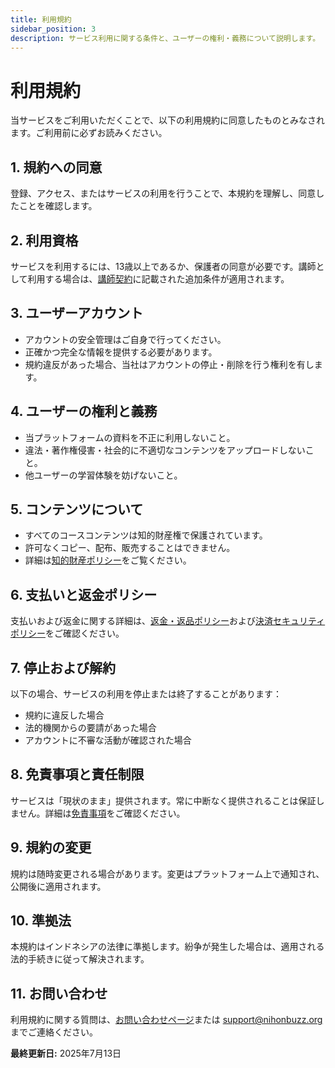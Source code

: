 ```yaml
---
title: 利用規約
sidebar_position: 3
description: サービス利用に関する条件と、ユーザーの権利・義務について説明します。
---
```


# 利用規約

当サービスをご利用いただくことで、以下の利用規約に同意したものとみなされます。ご利用前に必ずお読みください。

## 1. 規約への同意

登録、アクセス、またはサービスの利用を行うことで、本規約を理解し、同意したことを確認します。

## 2. 利用資格

サービスを利用するには、13歳以上であるか、保護者の同意が必要です。講師として利用する場合は、[講師契約](/legal/instructor-agreement)に記載された追加条件が適用されます。

## 3. ユーザーアカウント

- アカウントの安全管理はご自身で行ってください。
- 正確かつ完全な情報を提供する必要があります。
- 規約違反があった場合、当社はアカウントの停止・削除を行う権利を有します。

## 4. ユーザーの権利と義務

- 当プラットフォームの資料を不正に利用しないこと。
- 違法・著作権侵害・社会的に不適切なコンテンツをアップロードしないこと。
- 他ユーザーの学習体験を妨げないこと。

## 5. コンテンツについて

- すべてのコースコンテンツは知的財産権で保護されています。
- 許可なくコピー、配布、販売することはできません。
- 詳細は[知的財産ポリシー](/legal/intellectual-property-policy)をご覧ください。

## 6. 支払いと返金ポリシー

支払いおよび返金に関する詳細は、[返金・返品ポリシー](/legal/refund-return-policy)および[決済セキュリティポリシー](/legal/payment-security-policy)をご確認ください。

## 7. 停止および解約

以下の場合、サービスの利用を停止または終了することがあります：

- 規約に違反した場合
- 法的機関からの要請があった場合
- アカウントに不審な活動が確認された場合

## 8. 免責事項と責任制限

サービスは「現状のまま」提供されます。常に中断なく提供されることは保証しません。詳細は[免責事項](/legal/disclaimer)をご確認ください。

## 9. 規約の変更

規約は随時変更される場合があります。変更はプラットフォーム上で通知され、公開後に適用されます。

## 10. 準拠法

本規約はインドネシアの法律に準拠します。紛争が発生した場合は、適用される法的手続きに従って解決されます。

## 11. お問い合わせ

利用規約に関する質問は、[お問い合わせページ](/hubungi-kami)または [support@nihonbuzz.org](mailto:support@nihonbuzz.org) までご連絡ください。

**最終更新日:** 2025年7月13日

